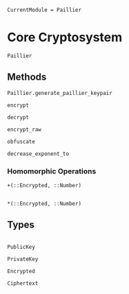 ```@meta
CurrentModule = Paillier
```


# Core Cryptosystem

```@docs
Paillier
```

## Methods


```@docs
Paillier.generate_paillier_keypair

encrypt

decrypt

encrypt_raw

obfuscate

decrease_exponent_to
```

### Homomorphic Operations

```@docs
+(::Encrypted, ::Number)


*(::Encrypted, ::Number)
```



## Types

```@docs

PublicKey

PrivateKey

Encrypted

Ciphertext

```
